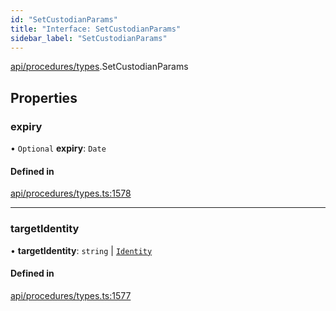 ```yaml
---
id: "SetCustodianParams"
title: "Interface: SetCustodianParams"
sidebar_label: "SetCustodianParams"
---
```


[api/procedures/types](../../../../../modules/API/Procedures/Types/Types.md).SetCustodianParams

## Properties

### expiry

• `Optional` **expiry**: `Date`

#### Defined in

[api/procedures/types.ts:1578](https://github.com/PolymeshAssociation/polymesh-sdk/blob/978e4ded6/src/api/procedures/types.ts#L1578)

___

### targetIdentity

• **targetIdentity**: `string` \| [`Identity`](../../../../../classes/API/Entities/Identity/Identity.md)

#### Defined in

[api/procedures/types.ts:1577](https://github.com/PolymeshAssociation/polymesh-sdk/blob/978e4ded6/src/api/procedures/types.ts#L1577)
